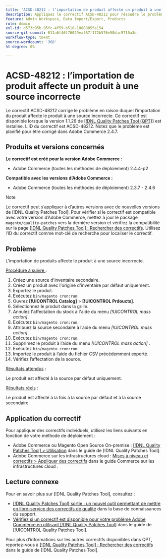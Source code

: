```yaml
---
title: 'ACSD-48212 : l’importation de produit affecte un produit à une source incorrecte'
description: Appliquez le correctif ACSD-48212 pour résoudre le problème d’Adobe Commerce où l’importation du produit affecte le produit à la mauvaise source.
feature: Admin Workspace, Data Import/Export, Products
role: Admin
exl-id: d573d95b-95fc-4f59-b518-18088855a154
source-git-commit: 011a6f46f76029eaf67f172b576e58dac9710a3d
workflow-type: tm+mt
source-wordcount: '368'
ht-degree: 0%

---
```


# ACSD-48212 : l’importation de produit affecte un produit à une source incorrecte

Le correctif ACSD-48212 corrige le problème en raison duquel l’importation du produit affecte le produit à une source incorrecte. Ce correctif est disponible lorsque la version 1.1.26 de [[!DNL Quality Patches Tool (QPT)]](https://experienceleague.adobe.com/fr/docs/commerce-operations/tools/quality-patches-tool/quality-patches-tool-to-self-serve-quality-patches) est installée. L’ID du correctif est ACSD-48212. Notez que le problème est planifié pour être corrigé dans Adobe Commerce 2.4.7.

## Produits et versions concernés

**Le correctif est créé pour la version Adobe Commerce :**

* Adobe Commerce (toutes les méthodes de déploiement) 2.4.4-p2

**Compatible avec les versions d’Adobe Commerce :**

* Adobe Commerce (toutes les méthodes de déploiement) 2.3.7 - 2.4.6

>[!NOTE]
>
>Le correctif peut s’appliquer à d’autres versions avec de nouvelles versions de [!DNL Quality Patches Tool]. Pour vérifier si le correctif est compatible avec votre version d’Adobe Commerce, mettez à jour le package `magento/quality-patches` vers la dernière version et vérifiez la compatibilité sur la page [[!DNL Quality Patches Tool] : Rechercher des correctifs](https://experienceleague.adobe.com/tools/commerce-quality-patches/index.html?lang=fr). Utilisez l’ID du correctif comme mot-clé de recherche pour localiser le correctif.

## Problème

L’importation de produits affecte le produit à une source incorrecte.

<u>Procédure à suivre </u> :

1. Créez une source d&#39;inventaire secondaire.
1. Créez un produit avec l&#39;origine d&#39;inventaire par défaut uniquement.
1. Exportez le produit.
1. Exécutez `bin/magento cron:run`.
1. Ouvrez **[!UICONTROL Catalog]** > **[!UICONTROL Prdoucts]**.
1. Sélectionnez le produit dans la grille.
1. Annulez l&#39;affectation du stock à l&#39;aide du menu *[!UICONTROL mass action]*.
1. Exécutez `bin/magento cron:run`.
1. Attribuez la source secondaire à l’aide du menu *[!UICONTROL mass action]*.
1. Exécutez `bin/magento cron:run`.
1. Supprimez le produit à l’aide du menu *[!UICONTROL mass action]* .
1. Exécutez `bin/magento cron:run`.
1. Importez le produit à l’aide du fichier CSV précédemment exporté.
1. Vérifiez l’affectation de la source.

<u>Résultats attendus</u> :

Le produit est affecté à la source par défaut uniquement.

<u>Résultats réels</u> :

Le produit est affecté à la fois à la source par défaut et à la source secondaire.

## Application du correctif

Pour appliquer des correctifs individuels, utilisez les liens suivants en fonction de votre méthode de déploiement :

* Adobe Commerce ou Magento Open Source On-premise : [[!DNL Quality Patches Tool] > Utilisation](/help/tools/quality-patches-tool/usage.md) dans le guide de [!DNL Quality Patches Tool].
* Adobe Commerce sur les infrastructures cloud : [Mises à niveau et correctifs > Appliquer des correctifs](https://experienceleague.adobe.com/docs/commerce-cloud-service/user-guide/develop/upgrade/apply-patches.html?lang=fr) dans le guide Commerce sur les infrastructures cloud .

## Lecture connexe

Pour en savoir plus sur [!DNL Quality Patches Tool], consultez :

* [[!DNL Quality Patches Tool] sortie : un nouvel outil permettant de mettre en libre-service des correctifs de qualité](https://experienceleague.adobe.com/fr/docs/commerce-operations/tools/quality-patches-tool/quality-patches-tool-to-self-serve-quality-patches) dans la base de connaissances du support.
* [Vérifiez si un correctif est disponible pour votre problème Adobe Commerce en utilisant [!DNL Quality Patches Tool]](/help/tools/quality-patches-tool/patches-available-in-qpt/check-patch-for-magento-issue-with-magento-quality-patches.md) dans le guide de [!UICONTROL Quality Patches Tool].


Pour plus d’informations sur les autres correctifs disponibles dans QPT, reportez-vous à [[!DNL Quality Patches Tool] : Rechercher des correctifs](https://experienceleague.adobe.com/tools/commerce-quality-patches/index.html?lang=fr) dans le guide de [!DNL Quality Patches Tool].
